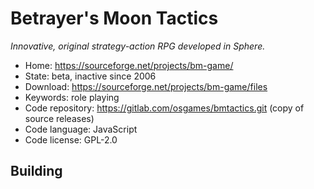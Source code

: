 # Betrayer's Moon Tactics

_Innovative, original strategy-action RPG developed in Sphere._

- Home: https://sourceforge.net/projects/bm-game/
- State: beta, inactive since 2006
- Download: https://sourceforge.net/projects/bm-game/files
- Keywords: role playing
- Code repository: https://gitlab.com/osgames/bmtactics.git (copy of source releases)
- Code language: JavaScript
- Code license: GPL-2.0

## Building

